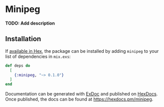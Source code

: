 # Minipeg

**TODO: Add description**

## Installation

If [available in Hex](https://hex.pm/docs/publish), the package can be installed
by adding `minipeg` to your list of dependencies in `mix.exs`:

```elixir
def deps do
  [
    {:minipeg, "~> 0.1.0"}
  ]
end
```

Documentation can be generated with [ExDoc](https://github.com/elixir-lang/ex_doc)
and published on [HexDocs](https://hexdocs.pm). Once published, the docs can
be found at <https://hexdocs.pm/minipeg>.

